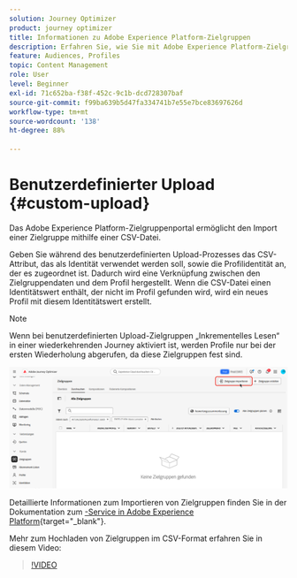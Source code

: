 ```yaml
---
solution: Journey Optimizer
product: journey optimizer
title: Informationen zu Adobe Experience Platform-Zielgruppen
description: Erfahren Sie, wie Sie mit Adobe Experience Platform-Zielgruppen arbeiten.
feature: Audiences, Profiles
topic: Content Management
role: User
level: Beginner
exl-id: 71c652ba-f38f-452c-9c1b-dcd728307baf
source-git-commit: f99ba639b5d47fa334741b7e55e7bce83697626d
workflow-type: tm+mt
source-wordcount: '138'
ht-degree: 88%

---
```


# Benutzerdefinierter Upload {#custom-upload}

Das Adobe Experience Platform-Zielgruppenportal ermöglicht den Import einer Zielgruppe mithilfe einer CSV-Datei.

Geben Sie während des benutzerdefinierten Upload-Prozesses das CSV-Attribut, das als Identität verwendet werden soll, sowie die Profilidentität an, der es zugeordnet ist. Dadurch wird eine Verknüpfung zwischen den Zielgruppendaten und dem Profil hergestellt. Wenn die CSV-Datei einen Identitätswert enthält, der nicht im Profil gefunden wird, wird ein neues Profil mit diesem Identitätswert erstellt.

>[!NOTE]
>
>Wenn bei benutzerdefinierten Upload-Zielgruppen „Inkrementelles Lesen“ in einer wiederkehrenden Journey aktiviert ist, werden Profile nur bei der ersten Wiederholung abgerufen, da diese Zielgruppen fest sind.

![](assets/import-audience.png)

Detaillierte Informationen zum Importieren von Zielgruppen finden Sie in der Dokumentation zum [-Service in Adobe Experience Platform](https://experienceleague.adobe.com/de/docs/experience-platform/segmentation/ui/audience-portal#import-audience){target="_blank"}.

Mehr zum Hochladen von Zielgruppen im CSV-Format erfahren Sie in diesem Video:

>[!VIDEO](https://video.tv.adobe.com/v/3423357?quality=12&captions=ger)
